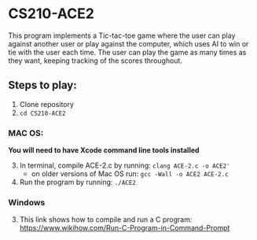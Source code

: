 # CS210-ACE2
This program implements a Tic-tac-toe game where the user can play against another user or play against the computer, which uses AI to win or tie with the user each time. The user can play the game as many times as they want, keeping tracking of the scores throughout.

## Steps to play:

1. Clone repository
2. ```cd CS210-ACE2```

### MAC OS:

**You will need to have Xcode command line tools installed**

3. In terminal, compile ACE-2.c by running: ```clang ACE-2.c -o ACE2'```
    - on older versions of Mac OS run: ```gcc -Wall -o ACE2 ACE-2.c```
4. Run the program by running: ```./ACE2```

### Windows 

3. This link shows how to compile and run a C program: https://www.wikihow.com/Run-C-Program-in-Command-Prompt

